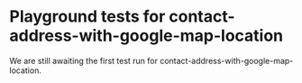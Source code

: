 # Playground tests for contact-address-with-google-map-location
We are still awaiting the first test run for contact-address-with-google-map-location.
